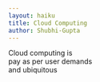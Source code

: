 ```yaml
---
layout: haiku
title: Cloud Computing
author: Shubhi-Gupta
---
```


Cloud computing is <br>
pay as per user demands <br>
and ubiquitous <br>
